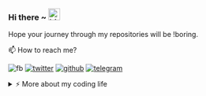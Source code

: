 ### Hi there ~ <img src="https://user-images.githubusercontent.com/1303154/88677602-1635ba80-d120-11ea-84d8-d263ba5fc3c0.gif" width="24px" alt="hi">

Hope your journey through my repositories will be !boring.

📫  How to reach me?

![fb](https://img.shields.io/static/v1?style=flat-square&logo=facebook&label=&message=@skrstv123&color=5b5b5b&labelColor=5b5b5b)
[![twitter](https://img.shields.io/static/v1?style=flat-square&logo=twitter&label=&message=@skrstv123&color=5b5b5b&labelColor=5b5b5b)](https://twitter.com/skrstv123?lang=en)
[![github](https://img.shields.io/static/v1?style=flat-square&logo=github&label=&message=@skrstv123&color=5b5b5b&labelColor=5b5b5b)](https://github.com/skrstv123)
[![telegram](https://img.shields.io/static/v1?style=flat-square&logo=telegram&label=&message=@skrstv123&color=5b5b5b&labelColor=5b5b5b)](https://t.me/skrstv123)

<details>
<summary>⚡️ More about my coding life</summary>
<br />

![StopStalk profile](https://www.stopstalk.com/user/profile/skrstv123)

![Top Langs](https://github-readme-stats.vercel.app/api/top-langs/?username=skrstv123&layout=compact&hide=css,html)

![skrstv123's github stats](https://github-readme-stats.vercel.app/api?username=skrstv123&count_private=true&show_icons=true&theme=onedark)

</details>


<!--
**skrstv123/skrstv123** is a ✨ _special_ ✨ repository because its `README.md` (this file) appears on your GitHub profile.

Here are some ideas to get you started:

- 🔭 I’m currently working on ...
- 🌱 I’m currently learning ...
- 👯 I’m looking to collaborate on ...
- 🤔 I’m looking for help with ...
- 💬 Ask me about ...
- 📫 How to reach me: ...
- 😄 Pronouns: ...
- ⚡ Fun fact: ...
-->
